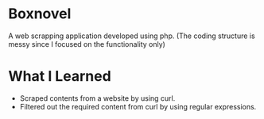 # Boxnovel

A web scrapping application developed using php.
(The coding structure is messy since I focused on the functionality only)

# What I Learned

* Scraped contents from a website by using curl.
* Filtered out the required content from curl by using regular expressions.
